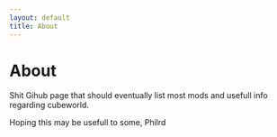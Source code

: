 ```yaml
---
layout: default
title: About
---
```


# About

Shit Gihub page that should eventually list most mods and usefull info regarding cubeworld.

Hoping this may be usefull to some,
Philrd

